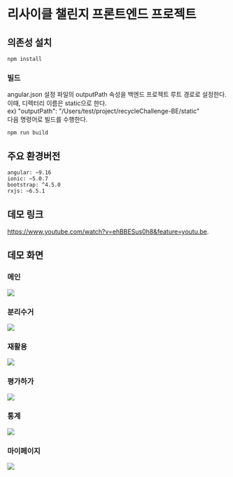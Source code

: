 # 리사이클 챌린지 프론트엔드 프로젝트

## 의존성 설치
```
npm install
```
### 빌드  
angular.json 설정 파일의 outputPath 속성을 백엔드 프로젝트 루트 경로로 설정한다.  
이때, 디렉터리 이름은 static으로 한다.  
ex) "outputPath": "/Users/test/project/recycleChallenge-BE/static"  
다음 명령어로 빌드를 수행한다.
```
npm run build
```
## 주요 환경버전
```
angular: ~9.16
ionic: ~5.0.7
bootstrap: ^4.5.0
rxjs: ~6.5.1
```

## 데모 링크
https://www.youtube.com/watch?v=ehBBESus0h8&feature=youtu.be. 

## 데모 화면
### 메인
![](/images/메인.png)
### 분리수거
![](/images/분리수거.png)
### 재활용
![](/images/재활용.png)
### 평가하가
![](/images/평가하기.png)
### 통계
![](/images/통계.png)
### 마이페이지
![](/images/마이페이지.png)
